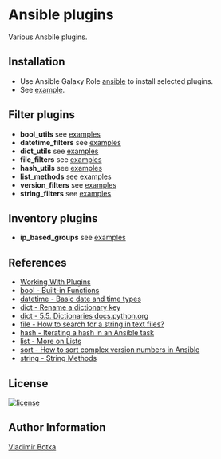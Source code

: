# Ansible plugins

Various Ansbile plugins.


## Installation

- Use Ansible Galaxy Role [ansible](https://galaxy.ansible.com/vbotka/ansible) to install selected plugins.
- See [example](https://github.com/vbotka/ansible-ansible/blob/master/vars/main.yml).


## Filter plugins

- **bool_utils** see [examples](https://github.com/vbotka/ansible-plugins/blob/master/examples/bool_utils.yml)
- **datetime_filters** see [examples](https://github.com/vbotka/ansible-plugins/blob/master/examples/datetime_filters.yml)
- **dict_utils** see [examples](https://github.com/vbotka/ansible-plugins/blob/master/examples/dict_utils.yml)
- **file_filters** see [examples](https://github.com/vbotka/ansible-plugins/blob/master/examples/file_filters.yml)
- **hash_utils** see [examples](https://github.com/vbotka/ansible-plugins/blob/master/examples/hash_tools.yml)
- **list_methods** see [examples](https://github.com/vbotka/ansible-plugins/blob/master/examples/list_methods.yml)
- **version_filters** see [examples](https://github.com/vbotka/ansible-plugins/blob/master/examples/version_filters.yml)
- **string_filters** see [examples](https://github.com/vbotka/ansible-plugins/blob/master/examples/string_filters.yml)

## Inventory plugins

- **ip_based_groups** see [examples](https://github.com/vbotka/ansible-plugins/blob/master/examples/inventory-ip_based_groups.sh)

## References

- [Working With Plugins](https://docs.ansible.com/ansible/latest/plugins/plugins.html#working-with-plugins)
- [bool - Built-in Functions](https://docs.python.org/3/library/functions.html)
- [datetime - Basic date and time types](https://docs.python.org/3/library/datetime.html)
- [dict - Rename a dictionary key](https://stackoverflow.com/questions/16475384/rename-a-dictionary-key)
- [dict - 5.5. Dictionaries docs.python.org](https://docs.python.org/3/tutorial/datastructures.html#dictionaries)
- [file - How to search for a string in text files?](https://stackoverflow.com/questions/4940032/how-to-search-for-a-string-in-text-files)
- [hash - Iterating a hash in an Ansible task](https://coderwall.com/p/rxsmvw/iterating-a-hash-in-an-ansible-task)
- [list - More on Lists](https://docs.python.org/3/tutorial/datastructures.html#more-on-lists)
- [sort - How to sort complex version numbers in Ansible](https://stackoverflow.com/questions/56063612/how-to-sort-complex-version-numbers-in-ansible/)
- [string - String Methods](https://docs.python.org/3/library/stdtypes.html#string-methods)


## License

[![license](https://img.shields.io/badge/license-BSD-red.svg)](https://www.freebsd.org/doc/en/articles/bsdl-gpl/article.html)


## Author Information

[Vladimir Botka](https://botka.link)
